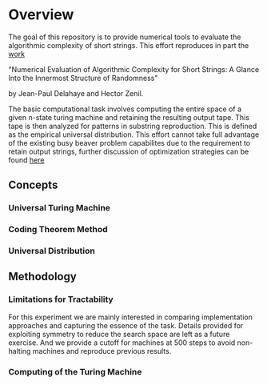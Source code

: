 
# Overview

The goal of this repository is to provide numerical tools to evaluate the algorithmic complexity of short strings. This effort reproduces in part the [work](https://arxiv.org/pdf/1101.4795.pdf) 

"Numerical Evaluation of Algorithmic Complexity for
Short Strings: A Glance Into the Innermost Structure of
Randomness"

by Jean-Paul Delahaye and Hector Zenil.

The basic computational task involves computing the entire space of a given n-state turing machine and retaining the resulting output tape. This tape is then analyzed for patterns in substring reproduction. This is defined as the empirical universal distribution. This effort cannot take full advantage of the existing busy beaver problem capabilites due to the requirement to retain output strings, further discussion of optimization strategies can be found [here](https://journals.plos.org/plosone/article/file?id=10.1371/journal.pone.0096223&type=printable)

## Concepts

### Universal Turing Machine

### Coding Theorem Method

### Universal Distribution

## Methodology

### Limitations for Tractability

For this experiment we are mainly interested in comparing implementation approaches and capturing the essence of the task. Details provided for exploiting symmetry to reduce the search space are left as a future exercise. And we provide a cutoff for machines at 500 steps to avoid non-halting machines and reproduce previous results.

### Computing of the Turing Machine